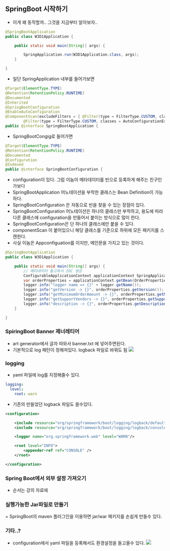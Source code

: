 ## SpringBoot 시작하기

- 이게 왜 동작할까.. 그것을 지금부터 알아보자..

```java
@SpringBootApplication
public class W3D1Application {

    public static void main(String[] args) {

        SpringApplication.run(W3D1Application.class, args);
    }

}
```

- 일단 SpringApplication 내부를 들어가보면

```java
@Target(ElementType.TYPE)
@Retention(RetentionPolicy.RUNTIME)
@Documented
@Inherited
@SpringBootConfiguration
@EnableAutoConfiguration
@ComponentScan(excludeFilters = { @Filter(type = FilterType.CUSTOM, classes = TypeExcludeFilter.class),
		@Filter(type = FilterType.CUSTOM, classes = AutoConfigurationExcludeFilter.class) })
public @interface SpringBootApplication {
```

- SpringBootCongig로 들어가면

```java
@Target(ElementType.TYPE)
@Retention(RetentionPolicy.RUNTIME)
@Documented
@Configuration
@Indexed
public @interface SpringBootConfiguration {
```

- configuration이 있다. 그럼 이놈이 메타데이터를 빈으로 등록하게 해주는 친구인가보다
- SpringBootApplication 어노테이션을 부착한 클래스는 Bean Definition이 가능하다.
- SpringBootConfiguration 은 자동으로 빈을 찾을 수 있는 장점이 있다.
- SpringBootConfiguration 어노테이션은 하나의 클래스만 부착하고, 용도에 따라 다른 클래스에 configuration을 만들어서 붙이는 방식으로 많이 한다.
- SpringBootConfiguration은 단 하나의 클래스에만 붙을 수 있다.
- componentScan 이 붙어있으니 해당 클래스를 기준으로 하위에 모든 패키지를 스캔한다.
- 사실 이놈은 Appconfiguation를 이지만, 메인문을 가지고 있는 것이다.

```java
@SpringBootApplication
public class W3D1Application {

    public static void main(String[] args) {
        // 메타데이터 들고와서 IOC 생성
        ConfigurableApplicationContext applicationContext SpringApplication.run(W3D1Application.class, args);
        var orderProperties = applicationContext.getBean(OrderProperties.class);
        logger.info("logger name => {}" + logger.getName());
        logger.info("getVersion -> {}", orderProperties.getVersion());
        logger.info("getMinimumOrderAmount -> {}", orderProperties.getMinimumOrderAmount());
        logger.info("getSupportVendors -> {}", orderProperties.getSupportVendors());
        logger.info("description -> {}", orderProperties.getDescription());
    }

}
```

### SpiringBoot Banner 제너레티어

- art generator에서 글자 따와서 banner.txt 에 넣어주면된다.
- 기본적으로 log 패턴이 정해져있다. logback 파일로 바꿔도 됨
  ![](2021-08-20-18-51-12.png)

### logging

- yaml 파일에 log를 지정해줄수 있다.

```yaml
logging:
  level:
    root: warn
```

- 기존의 만들었던 logback 파일도 쓸수있다.

```xml
<configuration>

    <include resource="org/springframework/boot/logging/logback/defaults.xml"/>
    <include resource="org/springframework/boot/logging/logback/console-appender.xml"/>

    <logger name="org.springframework.web" level="WARN"/>

    <root level="INFO">
        <appender-ref ref="CONSOLE" />
    </root>

</configuration>
```

### Spring Boot에서 외부 설정 가져오기

- 순서는 강의 자료에

### 실행가능한 Jar파일로 만들기

= SpringBoot의 maven 플러그인을 이용하면 jar/war 패키지를 손쉽게 만들수 있다.

### 기타..?

- configuration에서 yaml 파일을 등록해서도 환경설정을 들고올수 있다.
  ![](2021-08-20-19-55-32.png)

